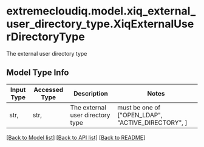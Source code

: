 # extremecloudiq.model.xiq_external_user_directory_type.XiqExternalUserDirectoryType

The external user directory type

## Model Type Info
Input Type | Accessed Type | Description | Notes
------------ | ------------- | ------------- | -------------
str,  | str,  | The external user directory type | must be one of ["OPEN_LDAP", "ACTIVE_DIRECTORY", ] 

[[Back to Model list]](../../README.md#documentation-for-models) [[Back to API list]](../../README.md#documentation-for-api-endpoints) [[Back to README]](../../README.md)


